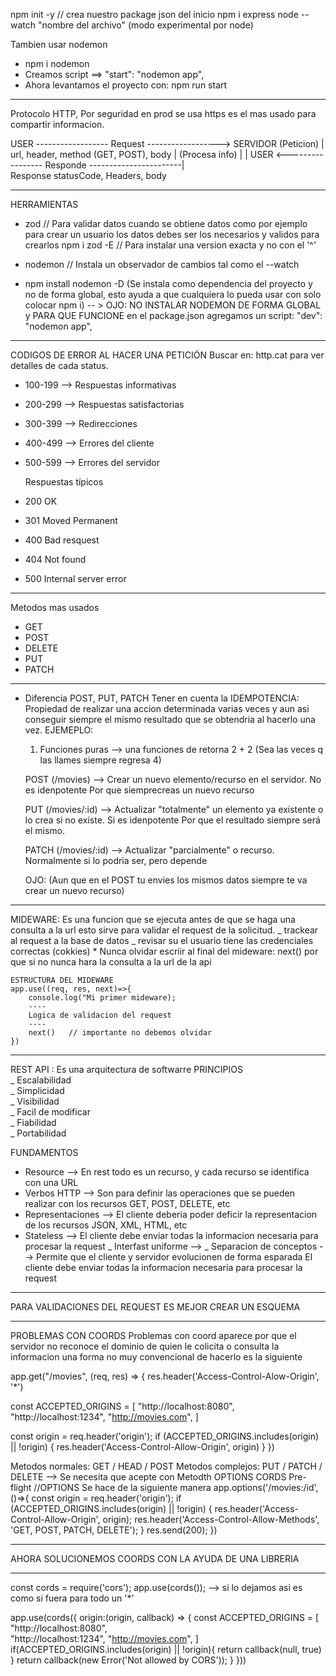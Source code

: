 npm init -y // crea nuestro package json del inicio
npm i express
node --watch "nombre del archivo" (modo experimental por node)

Tambien usar nodemon

- npm i nodemon
- Creamos script ==> "start": "nodemon app",
- Ahora levantamos el proyecto con: npm run start

---

Protocolo HTTP, Por seguridad en prod se usa https
es el mas usado para compartir informacion.

USER ------------------ Request ------------------> SERVIDOR
                      (Peticion)                        |
           url, header, method (GET, POST), body        |
                      (Procesa info)                    |
                                                        |
USER <----------------- Responde -----------------------|  
                        Response
                  statusCode, Headers, body

---

HERRAMIENTAS

- zod // Para validar datos cuando se obtiene datos como por
  ejemplo para crear un usuario los datos debes ser
  los necesarios y validos para crearlos
  npm i zod -E // Para instalar una version exacta y no con el '^'

- nodemon // Instala un observador de cambios
  tal como el --watch

- npm install nodemon -D (Se instala como dependencia del proyecto y
  no de forma global, esto ayuda a que cualquiera lo pueda usar
  con solo colocar npm i)
  -- > OJO: NO INSTALAR NODEMON DE FORMA GLOBAL y PARA QUE FUNCIONE
  en el package.json agregamos un script: "dev": "nodemon app",

---

CODIGOS DE ERROR AL HACER UNA PETICIÓN
Buscar en: http.cat para ver detalles de cada status.

- 100-199 --> Respuestas informativas
- 200-299 --> Respuestas satisfactorias
- 300-399 --> Redirecciones
- 400-499 --> Errores del cliente
- 500-599 --> Errores del servidor

  Respuestas típicos

- 200 OK
- 301 Moved Permanent
- 400 Bad resquest
- 404 Not found
- 500 Internal server error

---

Metodos mas usados

- GET
- POST
- DELETE
- PUT
- PATCH

---

- Diferencia POST, PUT, PATCH
  Tener en cuenta la IDEMPOTENCIA: Propiedad de realizar una accion determinada
  varias veces y aun asi conseguir siempre el mismo resultado que se obtendria al
  hacerlo una vez.
  EJEMEPLO:

  1. Funciones puras --> una funciones de retorna 2 + 2 (Sea las veces q las llames siempre regresa 4)

  POST (/movies) --> Crear un nuevo elemento/recurso en el servidor.
  No es idenpotente
  Por que siemprecreas un nuevo recurso

  PUT (/movies/:id) --> Actualizar "totalmente" un elemento ya existente o lo crea si no existe.
  Si es idenpotente
  Por que el resultado siempre será el mismo.

  PATCH (/movies/:id) --> Actualizar "parcialmente" o recurso.
  Normalmente si lo podria ser, pero depende

  OJO: (Aun que en el POST tu envies los mismos datos siempre te va crear un nuevo recurso)

---

MIDEWARE: Es una funcion que se ejecuta antes de que se haga una consulta a la url
esto sirve para validar el request de la solicitud.
_ trackear al request a la base de datos
_ revisar su el usuario tiene las credenciales correctas (cokkies) \* Nunca olvidar escriir al final del mideware: next()
por que si no nunca hara la consulta a la url de la api

    ESTRUCTURA DEL MIDEWARE
    app.use((req, res, next)=>{
        console.log("Mi primer mideware);
        ----
        Logica de validacion del request
        ----
        next()   // importante no debemos olvidar
    })

---

REST API : Es una arquitectura de softwarre
PRINCIPIOS  
 _ Escalabilidad  
 _ Simplicidad  
 _ Visibilidad  
 _ Facil de modificar  
 _ Fiabilidad  
 _ Portabilidad

FUNDAMENTOS

- Resource --> En rest todo es un recurso, y cada recurso se identifica con una URL
- Verbos HTTP --> Son para definir las operaciones que se pueden realizar con los recursos GET, POST, DELETE, etc
- Representaciones --> El cliente deberia poder deficir la representacion de los recursos JSON, XML, HTML, etc
- Stateless --> El cliente debe enviar todas la informacion necesaria para procesar la request
_ Interfast uniforme -->
_ Separacion de conceptos --> Permite que el cliente y servidor evolucionen de forma esparada
  El cliente debe enviar todas la informacion necesaria para procesar
  la request

---

PARA VALIDACIONES DEL REQUEST ES MEJOR CREAR UN ESQUEMA

---
PROBLEMAS CON COORDS
  Problemas con coord aparece por que el servidor no 
  reconoce el dominio de quien le colicita o consulta la informacion
  una forma  no muy convencional de hacerlo es la siguiente

  app.get("/movies", (req, res) => {
    <!-- CON LA LINEA SIGUIENTE, Todo dominio puede usar nuestra API -->
   res.header('Access-Control-Alow-Origin', '*')
   <!-- Enves de un '*' : Podemos colocar un dominio  -->
   <!-- http://localhost:8080 -->

   <!-- FORMA ESTANDAR -->

  const ACCEPTED_ORIGINS = [
    "http://localhost:8080",  
    "http://localhost:1234",
    "http://movies.com",
  ]

<!-- ojo: Solo se recibe la header('origin') ,  si la peticion  -->
<!-- es diferente al del servidor -->
  const origin = req.header('origin');
    if (ACCEPTED_ORIGINS.includes(origin) || !origin) {
      res.header('Access-Control-Allow-Origin', origin)
    }
  })

Metodos normales:   GET / HEAD / POST
Metodos complejos:  PUT / PATCH / DELETE  --> Se necesita que acepte con Metodth OPTIONS
CORDS Pre-flight
//OPTIONS
Se hace de la siguiente manera
app.options('/movies:/id', ()=>{
  const origin = req.header('origin');
    if (ACCEPTED_ORIGINS.includes(origin) || !origin) {
      res.header('Access-Control-Allow-Origin', origin);
      res.header('Access-Control-Allow-Methods', 'GET, POST, PATCH, DELETE');
    }
  res.send(200);
})
********************************************************
AHORA SOLUCIONEMOS COORDS CON LA AYUDA DE UNA LIBRERIA
********************************************************
const cords = require('cors');
app.use(cords());         -->  si lo dejamos asi es como si fuera para todo un '*'


<!-- FORMA PRACTICA DE CORREGIR PROBLEMAS DE CORS -->
app.use(cords({
  origin:(origin, callback) => {
    const ACCEPTED_ORIGINS = [
      "http://localhost:8080",  
      "http://localhost:1234",
      "http://movies.com",
    ] 
    if(ACCEPTED_ORIGINS.includes(origin) || !origin){
      return callback(null, true)
    }
    return callback(new Error('Not allowed by CORS'));
  }
}))
